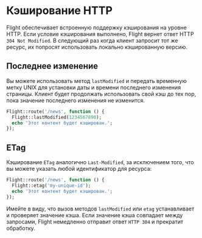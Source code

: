 # Кэширование HTTP

Flight обеспечивает встроенную поддержку кэширования на уровне HTTP. Если условие кэширования
выполнено, Flight вернет ответ HTTP `304 Not Modified`. В следующий раз
когда клиент запросит тот же ресурс, их попросят использовать локально
кэшированную версию.

## Последнее изменение

Вы можете использовать метод `lastModified` и передать временную метку UNIX для установки даты
и времени последнего изменения страницы. Клиент будет продолжать использовать свой кэш до тех пор,
пока значение последнего изменения не изменится.

```php
Flight::route('/news', function () {
  Flight::lastModified(1234567890);
  echo 'Этот контент будет кэширован.';
});
```

## ETag

Кэширование `ETag` аналогично `Last-Modified`, за исключением того, что вы можете указать любой идентификатор
для ресурса:

```php
Flight::route('/news', function () {
  Flight::etag('my-unique-id');
  echo 'Этот контент будет кэширован.';
});
```

Имейте в виду, что вызов методов `lastModified` или `etag` устанавливает и проверяет 
значение кэша. Если значение кэша совпадает между запросами, Flight немедленно
отправит ответ `HTTP 304` и прекратит обработку.